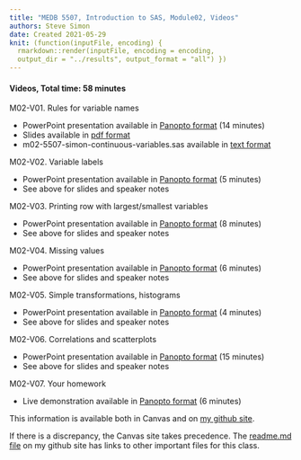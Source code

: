 ```yaml
---
title: "MEDB 5507, Introduction to SAS, Module02, Videos"
authors: Steve Simon
date: Created 2021-05-29
knit: (function(inputFile, encoding) {
  rmarkdown::render(inputFile, encoding = encoding,
  output_dir = "../results", output_format = "all") }) 
---
```


#### Videos, Total time: 58 minutes

M02-V01. Rules for variable names
+ PowerPoint presentation available in [Panopto format][m02v01] (14 minutes)
+ Slides available in [pdf format][git1]
+ m02-5507-simon-continuous-variables.sas available in [text format][git2]

M02-V02. Variable labels
+ PowerPoint presentation available in [Panopto format][m02v02] (5 minutes)
+ See above for slides and speaker notes

M02-V03. Printing row with largest/smallest variables
+ PowerPoint presentation available in [Panopto format][m02V03] (8 minutes)
+ See above for slides and speaker notes

M02-V04. Missing values
+ PowerPoint presentation available in [Panopto format][m02v04] (6 minutes)
+ See above for slides and speaker notes

M02-V05. Simple transformations, histograms
+ PowerPoint presentation available in [Panopto format][m02v05] (4 minutes)
+ See above for slides and speaker notes

M02-V06. Correlations and scatterplots
+ PowerPoint presentation available in [Panopto format][m02v06] (15 minutes)
+ See above for slides and speaker notes

M02-V07. Your homework
+ Live demonstration available in [Panopto format][m02v07] (6 minutes)

<!---my git--->
This information is available both in Canvas and on [my github site][thisf].

If there is a discrepancy, the Canvas site takes precedence. The [readme.md file][mygit] on my github site has links to other important files for this class.

[thisf]: https://github.com/pmean/introduction-to-sas/blob/master/modules/5507-02-videos.md
[mygit]: https://github.com/pmean/introduction-to-sas/blob/master/README.md
<!---my git--->

[git1]: https://github.com/pmean/introduction-to-SAS/blob/master/results/m02-5507-simon-slides-and-speaker-notes.pdf
[git2]: https://github.com/pmean/introduction-to-SAS/blob/master/src/m02-5507-simon-continuous-variables.sas

[m02v01]: https://umsystem.hosted.panopto.com/Panopto/Pages/Viewer.aspx?id=aa601083-671c-4a47-a8ea-ad490166aed9
[m02v02]: https://umsystem.hosted.panopto.com/Panopto/Pages/Viewer.aspx?id=6f1f3ef8-4476-45d5-bb99-ad49016bcf02
[m02v03]: https://umsystem.hosted.panopto.com/Panopto/Pages/Viewer.aspx?id=395b874b-6abb-4b5b-b80a-ad49016d7259
[m02v04]: https://umsystem.hosted.panopto.com/Panopto/Pages/Viewer.aspx?id=cc9d47d4-00ae-4d1b-b06a-ad4901703569
[m02V05]: https://umsystem.hosted.panopto.com/Panopto/Pages/Viewer.aspx?id=b78c9618-6533-434d-94d8-ad490172072d
[m02V06]: https://umsystem.hosted.panopto.com/Panopto/Pages/Viewer.aspx?id=efc9093d-c0a0-4f19-b149-ad490173671a
[m02V07]: https://umsystem.hosted.panopto.com/Panopto/Pages/Viewer.aspx?id=e4dd8331-2a1a-4bc1-ab2d-ad4901788e27

